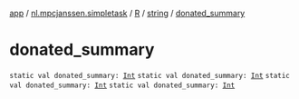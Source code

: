 [app](../../../index.md) / [nl.mpcjanssen.simpletask](../../index.md) / [R](../index.md) / [string](index.md) / [donated_summary](.)

# donated_summary

`static val donated_summary: `[`Int`](https://kotlinlang.org/api/latest/jvm/stdlib/kotlin/-int/index.html)
`static val donated_summary: `[`Int`](https://kotlinlang.org/api/latest/jvm/stdlib/kotlin/-int/index.html)
`static val donated_summary: `[`Int`](https://kotlinlang.org/api/latest/jvm/stdlib/kotlin/-int/index.html)
`static val donated_summary: `[`Int`](https://kotlinlang.org/api/latest/jvm/stdlib/kotlin/-int/index.html)